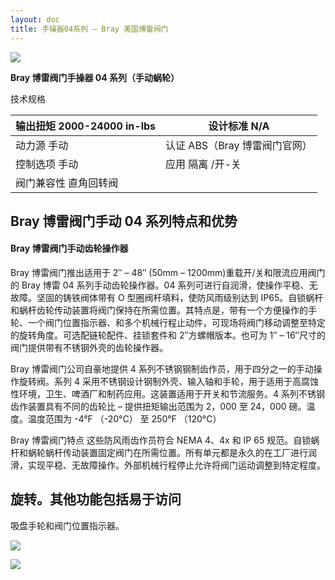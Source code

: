 ```yaml
---
layout: doc
title: 手操器04系列 – Bray 美国博雷阀门
---
```


![](/2022/10/download-7.png)

**Bray 博雷阀门手操器 04 系列（手动蜗轮）**

技术规格

| 输出扭矩 2000-24000 in-lbs | 设计标准 N/A                  |
| -------------------------- | ----------------------------- |
| 动力源 手动                | 认证 ABS（Bray 博雷阀门官网） |
| 控制选项 手动              | 应用 隔离 /开-关              |
| 阀门兼容性 直角回转阀      |                               |

## Bray 博雷阀门手动 04 系列特点和优势

#### Bray 博雷阀门手动齿轮操作器

Bray 博雷阀门推出适用于 2″ – 48″ (50mm – 1200mm)重载开/关和限流应用阀门的 Bray 博雷 04 系列手动齿轮操作器。04 系列可进行自润滑，使操作平稳、无故障。坚固的铸铁阀体带有 O 型圈阀杆填料，使防风雨级别达到 IP65。自锁蜗杆和蜗杆齿轮传动装置将阀门保持在所需位置。其特点是，带有一个方便操作的手轮、一个阀门位置指示器、和多个机械行程止动件，可现场将阀门移动调整至特定的旋转角度。可选配链轮配件、挂锁套件和 2″方螺帽版本。也可为 1″ – 16″尺寸的阀门提供带有不锈钢外壳的齿轮操作器。

Bray 博雷阀门公司自豪地提供 4 系列不锈钢钢制齿作员，用于四分之一的手动操作旋转阀。系列 4 采用不锈钢设计钢制外壳、输入轴和手轮，用于适用于高腐蚀性环境，卫生、啤酒厂和制药应用。这装置适用于开关和节流服务。4 系列不锈钢齿作装置具有不同的齿轮比 – 提供扭矩输出范围为 2，000 至 24，000 磅。温度。温度范围为 -4°F （-20°C） 至 250°F （120°C）

Bray 博雷阀门特点 这些防风雨齿作员符合 NEMA 4、4x 和 IP 65 规范。自锁蜗杆和蜗轮蜗杆传动装置固定阀门在所需位置。所有单元都是永久的在工厂进行润滑，实现平稳、无故障操作。外部机械行程停止允许将阀门运动调整到特定程度。

## 旋转。其他功能包括易于访问

吸盘手轮和阀门位置指示器。

![](/2022/10/%E6%88%AA%E5%B1%8F2022-10-21-%E4%B8%8B%E5%8D%8810.29.59-1024x405.png)

![](/2022/10/%E6%88%AA%E5%B1%8F2022-10-21-%E4%B8%8B%E5%8D%8810.30.06-1024x381.png)
